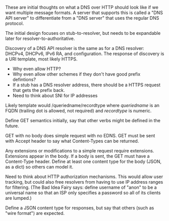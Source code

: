 These are initial thoughts on what a DNS over HTTP should look like if we want
multiple message formats. A server that supports this is called a "DNS API
server" to differentiate from a "DNS server" that uses the regular DNS protocol.

The initial design focuses on stub-to-resolver, but needs to be expandable later
for resolver-to-authoritative.

Discovery of a DNS API resolver is the same as for a DNS resolver: DHCPv4,
DHCPv6, IPv6 RA, and configuration. The response of discovery is a URI template,
most likely HTTPS.

* Why even allow HTTP?
* Why even allow other schemes if they don't have good prefix defintions?
* If a stub has a DNS resolver address, there should be a HTTPS request that gets the prefix back.
* Need to think about SNI for IP addresses

Likely template would /queriedname/recordtype where *queriedname* is an FQDN
(trailing dot is allowed, not required) and *recordtype* is numeric.

Define GET semantics initially, say that other verbs might be defined in the
future.

GET with no body does simple request with no EDNS. GET must be sent with Accept
header to say what Content-Types can be returned.

Any extensions or modifications to a simple request require extensions.
Extensions appear in the body. If a body is sent, the GET must have a
Content-Type header. Define at least one content type for the body (JSON, as a
dict) so others can model it.

Need to think about HTTP authorization mechanisms. This would allow user
tracking, but could also free resolvers from having to use IP address ranges for
filtering. (The Bad Idea Fairy says: define username of "anon" to be a universal
name so that an ISP only specifies a password so all of its clients are lumped.)

Define a JSON content type for responses, but say that others (such as "wire
format") are expected.

